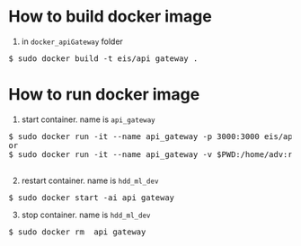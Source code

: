 # How to build docker image
1. in `docker_apiGateway` folder 
<pre>
$ sudo docker build -t eis/api_gateway .
</pre>

# How to run docker image
1. start container. name is `api_gateway`
<pre>
$ sudo docker run -it --name api_gateway -p 3000:3000 eis/api_gateway
or 
$ sudo docker run -it --name api_gateway -v $PWD:/home/adv:rw -p 3000:3000 eis/api_gateway

</pre>

2. restart container. name is `hdd_ml_dev`
<pre>
$ sudo docker start -ai api_gateway
</pre>

3. stop container. name is `hdd_ml_dev`
<pre>
$ sudo docker rm  api_gateway
</pre>
